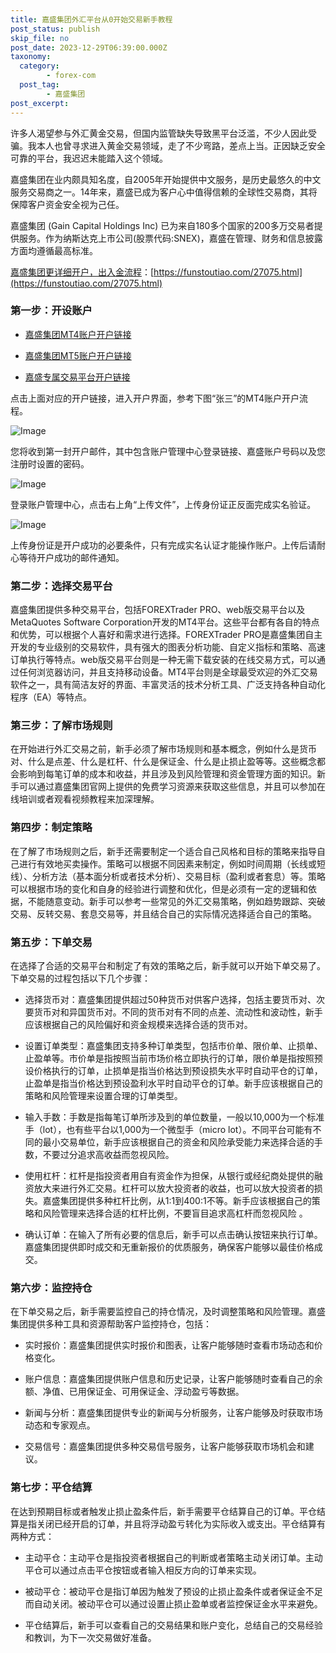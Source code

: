 ```yaml
---
title: 嘉盛集团外汇平台从0开始交易新手教程
post_status: publish
skip_file: no
post_date: 2023-12-29T06:39:00.000Z
taxonomy:
  category:
        - forex-com
  post_tag:
        - 嘉盛集团
post_excerpt: 
---
```

许多人渴望参与外汇黄金交易，但国内监管缺失导致黑平台泛滥，不少人因此受骗。我本人也曾寻求进入黄金交易领域，走了不少弯路，差点上当。正因缺乏安全可靠的平台，我迟迟未能踏入这个领域。

嘉盛集团在业内颇具知名度，自2005年开始提供中文服务，是历史最悠久的中文服务交易商之一。14年来，嘉盛已成为客户心中值得信赖的全球性交易商，其将保障客户资金安全视为己任。

嘉盛集团 (Gain Capital Holdings Inc) 已为来自180多个国家的200多万交易者提供服务。作为纳斯达克上市公司(股票代码:SNEX)，嘉盛在管理、财务和信息披露方面均遵循最高标准。

[嘉盛集团更详细开户，出入金流程](https://funstoutiao.com/27075.html)：[https://funstoutiao.com/27075.html](https://funstoutiao.com/27075.html)

### 第一步：开设账户

* [嘉盛集团MT4账户开户链接](https://s.ssgg.net/jsmt4)

* [嘉盛集团MT5账户开户链接](https://s.ssgg.net/jsmt5)

* [嘉盛专属交易平台开户链接](https://s.ssgg.net/js)

点击上面对应的开户链接，进入开户界面，参考下图“张三”的MT4账户开户流程。

![Image](https://prod-files-secure.s3.us-west-2.amazonaws.com/39ed1227-6d7d-4570-be36-9ccd4a2c4241/7a167aea-686b-400d-af59-4e18eb607a40/640.png?X-Amz-Algorithm=AWS4-HMAC-SHA256&X-Amz-Content-Sha256=UNSIGNED-PAYLOAD&X-Amz-Credential=ASIAZI2LB4667Z6XYTYK%2F20251007%2Fus-west-2%2Fs3%2Faws4_request&X-Amz-Date=20251007T221308Z&X-Amz-Expires=3600&X-Amz-Security-Token=IQoJb3JpZ2luX2VjEBYaCXVzLXdlc3QtMiJGMEQCIH0aeyiUl6u8gsb2Mb8b11F4uEU4GED31%2F2fcv3%2FX9AGAiAQUcOXVFjuxw8bY2cPQiIYVktz5rO5ORKyVUdPHaveGyqIBAiv%2F%2F%2F%2F%2F%2F%2F%2F%2F%2F8BEAAaDDYzNzQyMzE4MzgwNSIM%2FqmU7%2BZb5t7zRNwWKtwDDD23g1drpeHSRf9nJkd8tSKcaeIKWljIm%2Fn6za7Z9H2D1st30n%2Fs0DvjcBrRgaEHgq1tp9xGtBf9IOpQJ0BR680ov8jxOix9R322p%2BNvtCxB7t9CTSlmuzMkySmzmDyyyBP1nanKAUccgntqzErmHkmHoYYNKYNCyyhD0gP9qVeyHoVFa2XUt3%2BEezcnTxqhvZogr7dxkm03uY7AoFZyGYTGw9uatAtXNUON6thAtoYL1KQ%2BAR%2B1V1ajca%2FRv4qgG5jAHRkg0OEjXUyWdi7wCFGMkzSPXTbiOWG0vGr58pdh2bUMvKRWGFfaxk%2BmI1UXwQdh1ILOPsu1gsHwLxb5ybIRpH1WuRyXYg8%2BcYJpXS2uFgB71tyEKBBxSPQdbC8Mrd0aKZ5SuXcv%2FBdSOx8vf3mS1lqJe9LzIY4zxS1Aj11t98Za%2BWzwtqYEuhk9D4ECLq%2BGEZKh0T7YBo%2F2GhfkvnGQYsSz2W2bpzSsjSN6PhfCwopkDF6jWTfAWkfEbMLVH%2BZ93PrLulMHi51CXACO8w1s1BK1b2YWa6O0xgtxLTE%2BQHMqF%2FmCE8QgQdIVYbQ3WZPWLZqeS9qGwVH2a1tlTc969CyQxoVyMBNVS2e5lEdWsJS8Ux6eznsf2e4wv46WxwY6pgEKSy0belniUzuPfPLvALYyRMdd3ofZy3XSk8rXkRurpgPrYwYB22tNMcpv9gnJ5qnDFi6NxBlBukFkYjAaY0hZwZgy0bN8%2BYu9kgx0BKaINXA6wk7a4yDnB8YJFggmgvwyGR4RpBY4CoKZrlkeEuG4NceS7%2FiEBeTncWdAs4gXr3LOs6EJLoUCfo9ivG8njmb9mMmEyXHZNFH2j%2B3BT5LHYVkpPsXx&X-Amz-Signature=cd96d23a7c371acbc588eeb803704c17b530bba3b220877b6a6db86a402cccdc&X-Amz-SignedHeaders=host&x-amz-checksum-mode=ENABLED&x-id=GetObject)

您将收到第一封开户邮件，其中包含账户管理中心登录链接、嘉盛账户号码以及您注册时设置的密码。

![Image](https://prod-files-secure.s3.us-west-2.amazonaws.com/39ed1227-6d7d-4570-be36-9ccd4a2c4241/eaa1c6b3-2877-4284-a0e1-530e222c27fb/image.png?X-Amz-Algorithm=AWS4-HMAC-SHA256&X-Amz-Content-Sha256=UNSIGNED-PAYLOAD&X-Amz-Credential=ASIAZI2LB4667Z6XYTYK%2F20251007%2Fus-west-2%2Fs3%2Faws4_request&X-Amz-Date=20251007T221308Z&X-Amz-Expires=3600&X-Amz-Security-Token=IQoJb3JpZ2luX2VjEBYaCXVzLXdlc3QtMiJGMEQCIH0aeyiUl6u8gsb2Mb8b11F4uEU4GED31%2F2fcv3%2FX9AGAiAQUcOXVFjuxw8bY2cPQiIYVktz5rO5ORKyVUdPHaveGyqIBAiv%2F%2F%2F%2F%2F%2F%2F%2F%2F%2F8BEAAaDDYzNzQyMzE4MzgwNSIM%2FqmU7%2BZb5t7zRNwWKtwDDD23g1drpeHSRf9nJkd8tSKcaeIKWljIm%2Fn6za7Z9H2D1st30n%2Fs0DvjcBrRgaEHgq1tp9xGtBf9IOpQJ0BR680ov8jxOix9R322p%2BNvtCxB7t9CTSlmuzMkySmzmDyyyBP1nanKAUccgntqzErmHkmHoYYNKYNCyyhD0gP9qVeyHoVFa2XUt3%2BEezcnTxqhvZogr7dxkm03uY7AoFZyGYTGw9uatAtXNUON6thAtoYL1KQ%2BAR%2B1V1ajca%2FRv4qgG5jAHRkg0OEjXUyWdi7wCFGMkzSPXTbiOWG0vGr58pdh2bUMvKRWGFfaxk%2BmI1UXwQdh1ILOPsu1gsHwLxb5ybIRpH1WuRyXYg8%2BcYJpXS2uFgB71tyEKBBxSPQdbC8Mrd0aKZ5SuXcv%2FBdSOx8vf3mS1lqJe9LzIY4zxS1Aj11t98Za%2BWzwtqYEuhk9D4ECLq%2BGEZKh0T7YBo%2F2GhfkvnGQYsSz2W2bpzSsjSN6PhfCwopkDF6jWTfAWkfEbMLVH%2BZ93PrLulMHi51CXACO8w1s1BK1b2YWa6O0xgtxLTE%2BQHMqF%2FmCE8QgQdIVYbQ3WZPWLZqeS9qGwVH2a1tlTc969CyQxoVyMBNVS2e5lEdWsJS8Ux6eznsf2e4wv46WxwY6pgEKSy0belniUzuPfPLvALYyRMdd3ofZy3XSk8rXkRurpgPrYwYB22tNMcpv9gnJ5qnDFi6NxBlBukFkYjAaY0hZwZgy0bN8%2BYu9kgx0BKaINXA6wk7a4yDnB8YJFggmgvwyGR4RpBY4CoKZrlkeEuG4NceS7%2FiEBeTncWdAs4gXr3LOs6EJLoUCfo9ivG8njmb9mMmEyXHZNFH2j%2B3BT5LHYVkpPsXx&X-Amz-Signature=8c83de1f2dcd5fc51183325029aea9d232ac85a518f261b31110e52a06601adc&X-Amz-SignedHeaders=host&x-amz-checksum-mode=ENABLED&x-id=GetObject)

登录账户管理中心，点击右上角“上传文件”，上传身份证正反面完成实名验证。

![Image](https://prod-files-secure.s3.us-west-2.amazonaws.com/39ed1227-6d7d-4570-be36-9ccd4a2c4241/54090639-09fc-46b4-a135-e0289f707147/image.png?X-Amz-Algorithm=AWS4-HMAC-SHA256&X-Amz-Content-Sha256=UNSIGNED-PAYLOAD&X-Amz-Credential=ASIAZI2LB4667Z6XYTYK%2F20251007%2Fus-west-2%2Fs3%2Faws4_request&X-Amz-Date=20251007T221308Z&X-Amz-Expires=3600&X-Amz-Security-Token=IQoJb3JpZ2luX2VjEBYaCXVzLXdlc3QtMiJGMEQCIH0aeyiUl6u8gsb2Mb8b11F4uEU4GED31%2F2fcv3%2FX9AGAiAQUcOXVFjuxw8bY2cPQiIYVktz5rO5ORKyVUdPHaveGyqIBAiv%2F%2F%2F%2F%2F%2F%2F%2F%2F%2F8BEAAaDDYzNzQyMzE4MzgwNSIM%2FqmU7%2BZb5t7zRNwWKtwDDD23g1drpeHSRf9nJkd8tSKcaeIKWljIm%2Fn6za7Z9H2D1st30n%2Fs0DvjcBrRgaEHgq1tp9xGtBf9IOpQJ0BR680ov8jxOix9R322p%2BNvtCxB7t9CTSlmuzMkySmzmDyyyBP1nanKAUccgntqzErmHkmHoYYNKYNCyyhD0gP9qVeyHoVFa2XUt3%2BEezcnTxqhvZogr7dxkm03uY7AoFZyGYTGw9uatAtXNUON6thAtoYL1KQ%2BAR%2B1V1ajca%2FRv4qgG5jAHRkg0OEjXUyWdi7wCFGMkzSPXTbiOWG0vGr58pdh2bUMvKRWGFfaxk%2BmI1UXwQdh1ILOPsu1gsHwLxb5ybIRpH1WuRyXYg8%2BcYJpXS2uFgB71tyEKBBxSPQdbC8Mrd0aKZ5SuXcv%2FBdSOx8vf3mS1lqJe9LzIY4zxS1Aj11t98Za%2BWzwtqYEuhk9D4ECLq%2BGEZKh0T7YBo%2F2GhfkvnGQYsSz2W2bpzSsjSN6PhfCwopkDF6jWTfAWkfEbMLVH%2BZ93PrLulMHi51CXACO8w1s1BK1b2YWa6O0xgtxLTE%2BQHMqF%2FmCE8QgQdIVYbQ3WZPWLZqeS9qGwVH2a1tlTc969CyQxoVyMBNVS2e5lEdWsJS8Ux6eznsf2e4wv46WxwY6pgEKSy0belniUzuPfPLvALYyRMdd3ofZy3XSk8rXkRurpgPrYwYB22tNMcpv9gnJ5qnDFi6NxBlBukFkYjAaY0hZwZgy0bN8%2BYu9kgx0BKaINXA6wk7a4yDnB8YJFggmgvwyGR4RpBY4CoKZrlkeEuG4NceS7%2FiEBeTncWdAs4gXr3LOs6EJLoUCfo9ivG8njmb9mMmEyXHZNFH2j%2B3BT5LHYVkpPsXx&X-Amz-Signature=2bd7ec1e74ad6dfa87a48ead7ba16962a47a8eab28f19f31dfbb90e7ad9002b6&X-Amz-SignedHeaders=host&x-amz-checksum-mode=ENABLED&x-id=GetObject)

上传身份证是开户成功的必要条件，只有完成实名认证才能操作账户。上传后请耐心等待开户成功的邮件通知。

### 第二步：选择交易平台

嘉盛集团提供多种交易平台，包括FOREXTrader PRO、web版交易平台以及MetaQuotes Software Corporation开发的MT4平台。这些平台都有各自的特点和优势，可以根据个人喜好和需求进行选择。FOREXTrader PRO是嘉盛集团自主开发的专业级别的交易软件，具有强大的图表分析功能、自定义指标和策略、高速订单执行等特点。web版交易平台则是一种无需下载安装的在线交易方式，可以通过任何浏览器访问，并且支持移动设备。MT4平台则是全球最受欢迎的外汇交易软件之一，具有简洁友好的界面、丰富灵活的技术分析工具、广泛支持各种自动化程序（EA）等特点。

### 第三步：了解市场规则

在开始进行外汇交易之前，新手必须了解市场规则和基本概念，例如什么是货币对、什么是点差、什么是杠杆、什么是保证金、什么是止损止盈等等。这些概念都会影响到每笔订单的成本和收益，并且涉及到风险管理和资金管理方面的知识。新手可以通过嘉盛集团官网上提供的免费学习资源来获取这些信息，并且可以参加在线培训或者观看视频教程来加深理解。

### 第四步：制定策略

在了解了市场规则之后，新手还需要制定一个适合自己风格和目标的策略来指导自己进行有效地买卖操作。策略可以根据不同因素来制定，例如时间周期（长线或短线）、分析方法（基本面分析或者技术分析）、交易目标（盈利或者套息）等。策略可以根据市场的变化和自身的经验进行调整和优化，但是必须有一定的逻辑和依据，不能随意变动。新手可以参考一些常见的外汇交易策略，例如趋势跟踪、突破交易、反转交易、套息交易等，并且结合自己的实际情况选择适合自己的策略。

### 第五步：下单交易

在选择了合适的交易平台和制定了有效的策略之后，新手就可以开始下单交易了。下单交易的过程包括以下几个步骤：

* 选择货币对：嘉盛集团提供超过50种货币对供客户选择，包括主要货币对、次要货币对和异国货币对。不同的货币对有不同的点差、流动性和波动性，新手应该根据自己的风险偏好和资金规模来选择合适的货币对。

* 设置订单类型：嘉盛集团支持多种订单类型，包括市价单、限价单、止损单、止盈单等。市价单是指按照当前市场价格立即执行的订单，限价单是指按照预设价格执行的订单，止损单是指当价格达到预设损失水平时自动平仓的订单，止盈单是指当价格达到预设盈利水平时自动平仓的订单。新手应该根据自己的策略和风险管理来设置合理的订单类型。

* 输入手数：手数是指每笔订单所涉及到的单位数量，一般以10,000为一个标准手（lot），也有些平台以1,000为一个微型手（micro lot）。不同平台可能有不同的最小交易单位，新手应该根据自己的资金和风险承受能力来选择合适的手数，不要过分追求高收益而忽视风险。

* 使用杠杆：杠杆是指投资者用自有资金作为担保，从银行或经纪商处提供的融资放大来进行外汇交易。杠杆可以放大投资者的收益，也可以放大投资者的损失。嘉盛集团提供多种杠杆比例，从1:1到400:1不等。新手应该根据自己的策略和风险管理来选择合适的杠杆比例，不要盲目追求高杠杆而忽视风险 。

* 确认订单：在输入了所有必要的信息后，新手可以点击确认按钮来执行订单。嘉盛集团提供即时成交和无重新报价的优质服务，确保客户能够以最佳价格成交。

### 第六步：监控持仓

在下单交易之后，新手需要监控自己的持仓情况，及时调整策略和风险管理。嘉盛集团提供多种工具和资源帮助客户监控持仓，包括：

* 实时报价：嘉盛集团提供实时报价和图表，让客户能够随时查看市场动态和价格变化。

* 账户信息：嘉盛集团提供账户信息和历史记录，让客户能够随时查看自己的余额、净值、已用保证金、可用保证金、浮动盈亏等数据。

* 新闻与分析：嘉盛集团提供专业的新闻与分析服务，让客户能够及时获取市场动态和专家观点。

* 交易信号：嘉盛集团提供多种交易信号服务，让客户能够获取市场机会和建议。

### 第七步：平仓结算

在达到预期目标或者触发止损止盈条件后，新手需要平仓结算自己的订单。平仓结算是指关闭已经开启的订单，并且将浮动盈亏转化为实际收入或支出。平仓结算有两种方式：

* 主动平仓：主动平仓是指投资者根据自己的判断或者策略主动关闭订单。主动平仓可以通过点击平仓按钮或者输入相反方向的订单来实现。

* 被动平仓：被动平仓是指订单因为触发了预设的止损止盈条件或者保证金不足而自动关闭。被动平仓可以通过设置止损止盈单或者监控保证金水平来避免。

* 平仓结算后，新手可以查看自己的交易结果和账户变化，总结自己的交易经验和教训，为下一次交易做好准备。